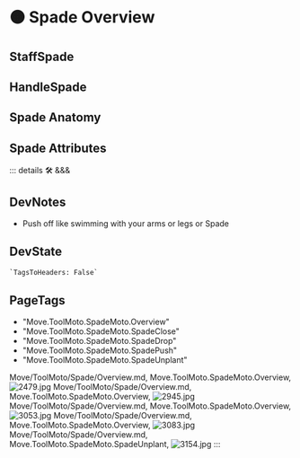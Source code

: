 
# 🟠 <moto>Spade Overview</moto>

## StaffSpade

## HandleSpade

## Spade Anatomy

## Spade Attributes

::: details 🛠 <dev>&&&</dev>

## DevNotes

- Push off like swimming with your arms or legs or Spade

## DevState

```py
`TagsToHeaders: False`
```

<h2>PageTags</h2>

- "Move.ToolMoto.SpadeMoto.Overview"
- "Move.ToolMoto.SpadeMoto.SpadeClose"
- "Move.ToolMoto.SpadeMoto.SpadeDrop"
- "Move.ToolMoto.SpadeMoto.SpadePush"
- "Move.ToolMoto.SpadeMoto.SpadeUnplant"

Move/ToolMoto/Spade/Overview.md, <dev>Move.ToolMoto.SpadeMoto.Overview</dev>, ![2479.jpg](/PaperPhoto/2479.jpg)
Move/ToolMoto/Spade/Overview.md, <dev>Move.ToolMoto.SpadeMoto.Overview</dev>, ![2945.jpg](/PaperPhoto/2945.jpg)
Move/ToolMoto/Spade/Overview.md, <dev>Move.ToolMoto.SpadeMoto.Overview</dev>, ![3053.jpg](/PaperPhoto/3053.jpg)
Move/ToolMoto/Spade/Overview.md, <dev>Move.ToolMoto.SpadeMoto.Overview</dev>, ![3083.jpg](/PaperPhoto/3083.jpg)
Move/ToolMoto/Spade/Overview.md, <dev>Move.ToolMoto.SpadeMoto.SpadeUnplant</dev>, ![3154.jpg](/PaperPhoto/3154.jpg)
:::
